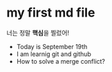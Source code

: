 # my first md file


너는 정말 **핵심**을 찔렀어!

* Today is September 19th
* I am learnig git and github
* How to solve a merge conflict? 

